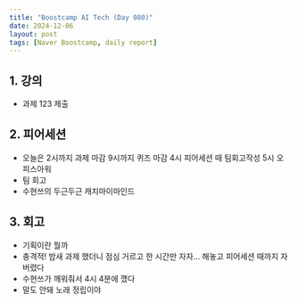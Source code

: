 ```yaml
---
title: "Boostcamp AI Tech (Day 080)"
date: 2024-12-06
layout: post
tags: [Naver Boostcamp, daily report]
---
```

## 1. 강의
- 과제 123 제출

## 2. 피어세션
- 오늘은 2시까지 과제 마감 9시까지 퀴즈 마감 4시 피어세션 때 팀회고작성 5시 오피스아워
- 팀 회고
- 수현쓰의 두근두근 캐치마이마인드

## 3. 회고
- 기획이란 뭘까
- 충격적! 밤새 과제 했더니 점심 거르고 한 시간만 자자... 해놓고 피어세션 때까지 자버렸다
- 수현쓰가 깨워줘서 4시 4분에 깼다
- 말도 안돼 노래 정립이야